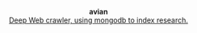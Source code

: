 <p align="center">
    <b>avian</b><br>
    <u>Deep Web crawler, using mongodb to index research.</u>
</p>
